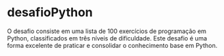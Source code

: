 # desafioPython
O desafio consiste em uma lista de 100 exercícios de programação em Python, classificados em três níveis de dificuldade. Este desafio é uma forma excelente de praticar e consolidar o conhecimento base em Python.
